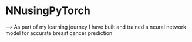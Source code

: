 # NNusingPyTorch

  --> As part of my learning journey I have built and trained a neural network model for accurate breast cancer prediction
